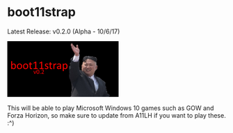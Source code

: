 # boot11strap
Latest Release: v0.2.0 (Alpha - 10/6/17)

![alt text](https://raw.githubusercontent.com/Kingy34/boot11strap/master/banner.png)

This will be able to play Microsoft Windows 10 games such as GOW and Forza Horizon, so make sure to update from A11LH if you want to play these. :^)

